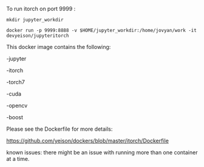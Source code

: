 To run itorch on port 9999 :

```mkdir jupyter_workdir```

```docker run -p 9999:8888 -v $HOME/jupyter_workdir:/home/jovyan/work -it devyeison/jupyteritorch```



This docker image contains the following:

-jupyter

-itorch

-torch7

-cuda

-opencv

-boost

Please see the Dockerfile for more details:

https://github.com/yeison/dockers/blob/master/itorch/Dockerfile

known issues:  there might be an issue with running more than one container at a time.
